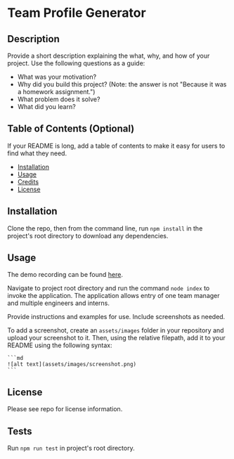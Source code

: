 # Team Profile Generator

## Description

Provide a short description explaining the what, why, and how of your project. Use the following questions as a guide:

- What was your motivation?
- Why did you build this project? (Note: the answer is not "Because it was a homework assignment.")
- What problem does it solve?
- What did you learn?

## Table of Contents (Optional)

If your README is long, add a table of contents to make it easy for users to find what they need.

- [Installation](#installation)
- [Usage](#usage)
- [Credits](#credits)
- [License](#license)

## Installation

Clone the repo, then from the command line, run `npm install` in the project's root directory to download any dependencies.

## Usage

The demo recording can be found [here](https://youtu.be/1EZn5_iB2Ps).

Navigate to project root directory and run the command `node index` to invoke the application. The application allows entry of one team manager and multiple engineers and interns. 

Provide instructions and examples for use. Include screenshots as needed.

To add a screenshot, create an `assets/images` folder in your repository and upload your screenshot to it. Then, using the relative filepath, add it to your README using the following syntax:

    ```md
    ![alt text](assets/images/screenshot.png)
    ```



## License

Please see repo for license information.

## Tests

Run `npm run test` in project's root directory.